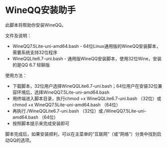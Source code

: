WineQQ安装助手
==============

此脚本将帮助你安装WineQQ。

文件及说明：
*  WineQQ7.5Lite-uni-amd64.bash - 64位Linux通用版的WineQQ安装脚本，需要系统支持32位程序
*  WineQQLite6.7-uni.bash - 通用版WineQQ安装脚本，使用32位Wine，安装的是QQ 6.7 轻聊版

使用方法：
*  下载脚本，32位用户选择WineQQLite6.7-uni.bash；64位用户在安装32位兼容环境后，选择WineQQ7.5Lite-uni-amd64.bash
*  用终端进入脚本目录，执行chmod +x WineQQLite6.7-uni.bash （32位）或chmod +x WineQQ7.5Lite-uni-amd64.bash （64位）
*  再执行./WineQQLite6.7-uni.bash （32位）或./WineQQ7.5Lite-uni-amd64.bash （64位）
*  按照脚本提示来完成安装即可

脚本完成后，如果安装顺利，可以在主菜单的“互联网”（或“网络”）分类中找到启动QQ的选项。
